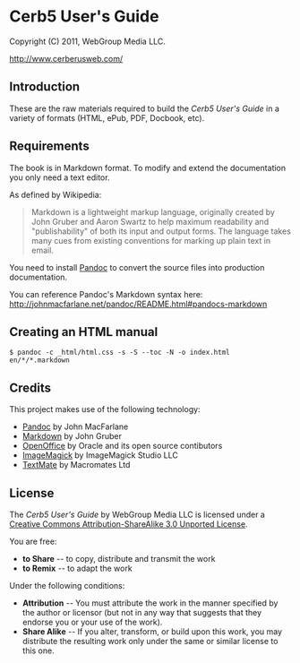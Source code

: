 # Cerb5 User's Guide #

Copyright (C) 2011, WebGroup Media LLC.

<http://www.cerberusweb.com/>

Introduction
------------

These are the raw materials required to build the _Cerb5 User's Guide_ in a variety of formats (HTML, ePub, PDF, Docbook, etc).

Requirements
------------

The book is in Markdown format.  To modify and extend the documentation you only need a text editor.

As defined by Wikipedia:

> Markdown is a lightweight markup language, originally created by John Gruber and Aaron Swartz to help maximum readability and "publishability" of both its input and output forms. The language takes many cues from existing conventions for marking up plain text in email.

You need to install [Pandoc](http://johnmacfarlane.net/pandoc/) to convert the source files into production documentation.

You can reference Pandoc's Markdown syntax here:
<http://johnmacfarlane.net/pandoc/README.html#pandocs-markdown>


Creating an HTML manual
-----------------------

	$ pandoc -c _html/html.css -s -S --toc -N -o index.html en/*/*.markdown


Credits
-------

This project makes use of the following technology:

* [Pandoc](http://johnmacfarlane.net/pandoc/) by John MacFarlane
* [Markdown](http://daringfireball.net/projects/markdown/) by John Gruber
* [OpenOffice](http://www.openoffice.org/) by Oracle and its open source contibutors
* [ImageMagick](http://www.imagemagick.org/) by ImageMagick Studio LLC
* [TextMate](http://macromates.com/) by Macromates Ltd

License
-------

The _Cerb5 User's Guide_ by WebGroup Media LLC is licensed under a [Creative Commons Attribution-ShareAlike 3.0 Unported License](http://creativecommons.org/licenses/by-sa/3.0/).

You are free:

* **to Share** -- to copy, distribute and transmit the work
* **to Remix** -- to adapt the work

Under the following conditions:

* **Attribution** -- You must attribute the work in the manner specified by the author or licensor (but not in any way that suggests that they endorse you or your use of the work).
* **Share Alike** -- If you alter, transform, or build upon this work, you may distribute the resulting work only under the same or similar license to this one.

